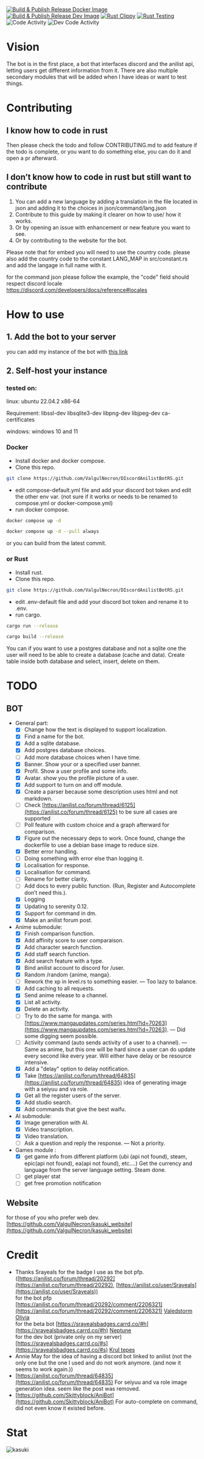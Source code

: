 [![Build & Publish Release Docker Image](https://github.com/ValgulNecron/kasuki/actions/workflows/docker-image-release.yml/badge.svg?branch=master)](https://github.com/ValgulNecron/kasuki/actions/workflows/docker-image-release.yml)
[![Build & Publish Release Dev Image](https://github.com/ValgulNecron/kasuki/actions/workflows/docker-image-dev.yml/badge.svg?branch=dev)](https://github.com/ValgulNecron/kasuki/actions/workflows/docker-image-dev.yml)
[![Rust Clippy](https://github.com/ValgulNecron/kasuki/actions/workflows/linting.yml/badge.svg?branch=master)](https://github.com/ValgulNecron/kasuki/actions/workflows/linting.yml)
[![Rust Testing](https://github.com/ValgulNecron/kasuki/actions/workflows/testing.yml/badge.svg)](https://github.com/ValgulNecron/kasuki/actions/workflows/testing.yml)
![Code Activity](https://img.shields.io/github/commit-activity/w/valgulnecron/kasuki/master?style=plastic)
![Dev Code Activity](https://img.shields.io/github/commit-activity/w/valgulnecron/kasuki/dev?style=plastic&label=Dev)


# Vision


The bot is in the first place,
a bot that interfaces discord and the anilist api,
letting users get different information from it.
There are also multiple secondary modules that will be added
when I have ideas or want to test things.


# Contributing


## I know how to code in rust


Then please check the todo and follow CONTRIBUTING.md to add feature if the todo is complete, or you want to do
something else, you can do it and open a pr afterward.


## I don’t know how to code in rust but still want to contribute

1. You can add a new language by adding a translation in the file located in json and adding it to the choices in
   json/command/lang.json
2. Contribute to this guide by making it clearer on how to use/ how it works.
3. Or by opening an issue with enhancement or new feature you want to see.
4. Or by contributing to the website for the bot.

Please note that for embed you will need to use the country code.
please also add the country code to the constant LANG_MAP in src/constant.rs and add the langage in full name with it.

for the command json please follow the example,
the "code" field should respect discord locale https://discord.com/developers/docs/reference#locales


# How to use


## 1. Add the bot to your server


you can add my instance of the bot
with [this link](https://discord.com/api/oauth2/authorize?client_id=923286536445894697&permissions=533113194560&scope=bot)


## 2. Self-host your instance


### tested on:


linux: ubuntu 22.04.2 x86-64

Requirement: libssl-dev libsqlite3-dev libpng-dev libjpeg-dev ca-certificates

windows: windows 10 and 11


### Docker

- Install docker and docker compose.
- Clone this repo.

```bash
git clone https://github.com/ValgulNecron/DIscordAnilistBotRS.git
```

- edit compose-default.yml file and add your discord bot token and edit the other env var.
  (not sure if it works or needs to be renamed to
  compose.yml or docker-compose.yml)
- run docker compose.

```bash
docker compose up -d
```

```bash
docker compose up -d --pull always
```

or you can build from the latest commit.


### or Rust

- Install rust.
- Clone this repo.

```bash
git clone https://github.com/ValgulNecron/DIscordAnilistBotRS.git
```

- edit .env-default file and add your discord bot token and rename it to .env.
- run cargo.

```bash
cargo run --release
```

```bash
cargo build --release
```

You can if you want to use a postgres database and not a sqlite one the user will need to be able to create a database
(cache and data).
Create table inside both database
and select, insert, delete on them.


# TODO


## BOT

- General part:
  - [X] Change how the text is displayed to support localization.
  - [X] Find a name for the bot.
  - [x] Add a sqlite database.
  - [X] Add postgres database choices.
  - [ ] Add more database choices when I have time.
  - [X] Banner. Show your or a specified user banner.
  - [X] Profil. Show a user profile and some info.
  - [X] Avatar. show you the profile picture of a user.
  - [X] Add support to turn on and off module.
  - [X] Create a parser because some description uses html and not markdown.
  - [ ] Check [https://anilist.co/forum/thread/6125](https://anilist.co/forum/thread/6125) to be sure all cases are
    supported
  - [ ] Poll feature with custom choice and a graph afterward for comparison.
  - [X] Figure out the necessary deps to work. Once found, change the dockerfile to use a debian base image to reduce
    size.
  - [X] Better error handling.
  - [ ] Doing something with error else than logging it.
  - [X] Localisation for response.
  - [X] Localisation for command.
  - [ ] Rename for better clarity.
  - [ ] Add docs to every public function.
    (Run, Register and Autocomplete don’t need this.).
  - [X] Logging
  - [X] Updating to serenity 0.12.
  - [X] Support for command in dm.
  - [X] Make an anilist forum post.

- Anime submodule:
  - [X] Finish comparison function.
  - [X] Add affinity score to user comparaison.
  - [X] Add character search function.
  - [X] Add staff search function.
  - [X] Add search feature with a type.
  - [X] Bind anilist account to discord for /user.
  - [X] Random /random {anime, manga}.
  - [ ] Rework the xp in level.rs to something easier. — Too lazy to balance.
  - [X] Add caching to all requests.
  - [X] Send anime release to a channel.
  - [X] List all activity.
  - [X] Delete an activity.
  - [ ] Try to do the same for manga.
    with [https://www.mangaupdates.com/series.html?id=70263](https://www.mangaupdates.com/series.html?id=70263).
    — Did some digging seem possible.
  - [ ] Activity command (auto sends activity of a user to a channel).
    — Same as anime, but this one will be hard since
    a user can do update every second like every year. Will either have delay or be resource intensive.
  - [X] Add a "delay" option to delay notification.
  - [X] Take [https://anilist.co/forum/thread/64835](https://anilist.co/forum/thread/64835) idea of generating image
    with a seiyuu and va role.
  - [X] Get all the register users of the server.
  - [X] Add studio search.
  - [X] Add commands that give the best waifu.

- AI submodule:
  - [X] Image generation with AI.
  - [X] Video transcription.
  - [X] Video translation.
  - [ ] Ask a question and reply the response.
    — Not a priority.

- Games module :
  - [X] get game info from different platform (ubi (api not found), steam, epic(api not found), ea(api not found),
    etc....)
    Get the currency and language from the server language setting.
    Steam done.
  - [ ] get player stat
  - [ ] get free promotion notification

## Website


for those of you who prefer web dev.\
[https://github.com/ValgulNecron/kasuki_website](https://github.com/ValgulNecron/kasuki_website)


# Credit

- Thanks Srayeals for the badge I use as the bot
  pfp. ([https://anilist.co/forum/thread/20292](https://anilist.co/forum/thread/20292), [https://anilist.co/user/Srayeals](https://anilist.co/user/Srayeals)) \
  for the bot
  pfp [https://anilist.co/forum/thread/20292/comment/2206321](https://anilist.co/forum/thread/20292/comment/2206321) [Valedstorm Olivia](https://i.imgur.com/vERcUNo.png) \
  for the beta
  bot [https://srayealsbadges.carrd.co/#h](https://srayealsbadges.carrd.co/#h) [Neptune](https://srayealsbadges.carrd.co/assets/images/gallery77/7846fb0b_original.png?v=0ff4ab06) \
  for the dev bot (private only on my
  server) [https://srayealsbadges.carrd.co/#s](https://srayealsbadges.carrd.co/#s) [Krul tepes](https://srayealsbadges.carrd.co/assets/images/gallery121/67449fb5_original.png?v=0ff4ab06)
- Annie May for the idea of having a discord bot linked to anilist (not the only one but the one I used and do not work
  anymore. (and now it seems to work again.))
- [https://anilist.co/forum/thread/64835](https://anilist.co/forum/thread/64835) For seiyuu and va role image generation
  idea.
  seem like the post was removed.
- [https://github.com/Skittyblock/AniBot](https://github.com/Skittyblock/AniBot) For auto-complete on command, did not
  even know it existed before.

# Stat


![kasuki](https://counter.valgul.moe/get/@kasuki?theme=gelbooru)
